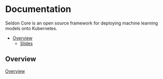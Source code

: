 # Documentation

Seldon Core is an open source framework for deploying machine learning models onto Kubernetes.

<!-- TOC depthFrom:2 -->

- [Overview](#overview)
    - [Slides](#slides)

<!-- /TOC -->


## Overview

[Overview](./docs/readme.md)

